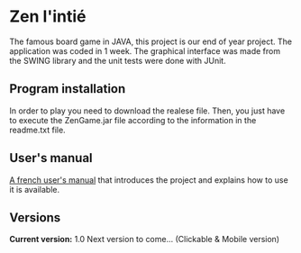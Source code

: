 # Zen l'intié

The famous board game in JAVA, this project is our end of year project. The application was coded in 1 week.
The graphical interface was made from the SWING library and the unit tests were done with JUnit.

## Program installation
In order to play you need to download the realese file. Then, you just have to execute the ZenGame.jar file according to the information in the readme.txt file.

## User's manual
[A french user's manual](https://github.com/y-lepors/ZenGame/blob/master/Release/Manuel%20d'utilisateur.pdf) that introduces the project and explains how to use it is available.

## Versions
**Current version:** 1.0
Next version to come... (Clickable & Mobile version)



